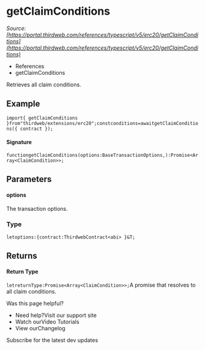 # getClaimConditions

*Source: [https://portal.thirdweb.com/references/typescript/v5/erc20/getClaimConditions](https://portal.thirdweb.com/references/typescript/v5/erc20/getClaimConditions)*

* References
* getClaimConditions

Retrieves all claim conditions.

## Example

`import{ getClaimConditions }from"thirdweb/extensions/erc20";constconditions=awaitgetClaimConditions({ contract });`
#### Signature

`functiongetClaimConditions(options:BaseTransactionOptions,):Promise<Array<ClaimCondition>>;`
## Parameters

#### options

The transaction options.

### Type

`letoptions:{contract:ThirdwebContract<abi> }&T;`
## Returns

#### Return Type

`letreturnType:Promise<Array<ClaimCondition>>;`A promise that resolves to all claim conditions.

Was this page helpful?

* Need help?Visit our support site
* Watch ourVideo Tutorials
* View ourChangelog

Subscribe for the latest dev updates

